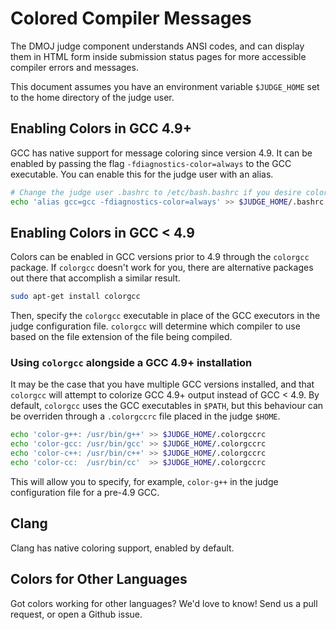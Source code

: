 # Colored Compiler Messages

The DMOJ judge component understands ANSI codes, and can display them in HTML form inside submission status pages for more accessible compiler errors and messages.

This document assumes you have an environment variable `$JUDGE_HOME` set to the home directory of the judge user.

## Enabling Colors in GCC 4.9+

GCC has native support for message coloring since version 4.9. It can be enabled by passing the flag `-fdiagnostics-color=always` to the GCC executable. You can enable this for the judge user with an alias.

```sh
# Change the judge user .bashrc to /etc/bash.bashrc if you desire colors to be enabled globally
echo 'alias gcc=gcc -fdiagnostics-color=always' >> $JUDGE_HOME/.bashrc
```

## Enabling Colors in GCC < 4.9

Colors can be enabled in GCC versions prior to 4.9 through the `colorgcc` package. If `colorgcc` doesn't work for you, there are alternative packages out there that accomplish a similar result.

```sh
sudo apt-get install colorgcc
```

Then, specify the `colorgcc` executable in place of the GCC executors in the judge configuration file. `colorgcc` will determine which compiler to use based on the file extension of the file being compiled.

### Using `colorgcc` alongside a GCC 4.9+ installation

It may be the case that you have multiple GCC versions installed, and that `colorgcc` will attempt to colorize GCC 4.9+ output instead of GCC < 4.9. By default, `colorgcc` uses the GCC executables in `$PATH`, but this behaviour can be overriden through a `.colorgccrc` file placed in the judge `$HOME`.

```sh
echo 'color-g++: /usr/bin/g++' >> $JUDGE_HOME/.colorgccrc
echo 'color-gcc: /usr/bin/gcc' >> $JUDGE_HOME/.colorgccrc
echo 'color-c++: /usr/bin/c++' >> $JUDGE_HOME/.colorgccrc
echo 'color-cc:  /usr/bin/cc'  >> $JUDGE_HOME/.colorgccrc
```

This will allow you to specify, for example, `color-g++` in the judge configuration file for a pre-4.9 GCC.

## Clang

Clang has native coloring support, enabled by default.

## Colors for Other Languages

Got colors working for other languages? We'd love to know! Send us a pull request, or open a Github issue.
